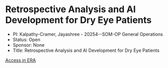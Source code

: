 # Retrospective Analysis and AI Development for Dry Eye Patients

* PI: Kalpathy-Cramer, Jayashree - 20254--SOM-OP General Operations
* Status: Open
* Sponsor: None
* Title: Retrospective Analysis and AI Development for Dry Eye Patients

[Access in ERA](https://era.cu.edu)

